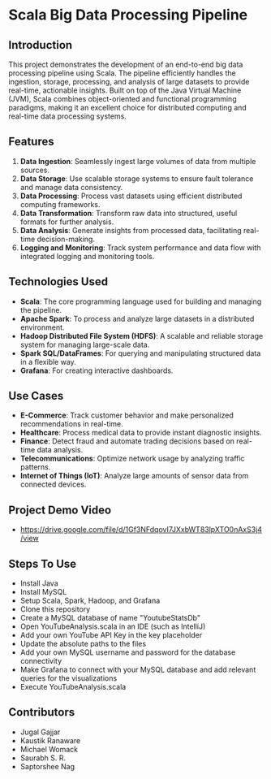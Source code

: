 # Scala Big Data Processing Pipeline

## Introduction
This project demonstrates the development of an end-to-end big data processing pipeline using Scala. The pipeline efficiently handles the ingestion, storage, processing, and analysis of large datasets to provide real-time, actionable insights. Built on top of the Java Virtual Machine (JVM), Scala combines object-oriented and functional programming paradigms, making it an excellent choice for distributed computing and real-time data processing systems.

## Features
1. **Data Ingestion**: Seamlessly ingest large volumes of data from multiple sources.
2. **Data Storage**: Use scalable storage systems to ensure fault tolerance and manage data consistency.
3. **Data Processing**: Process vast datasets using efficient distributed computing frameworks.
4. **Data Transformation**: Transform raw data into structured, useful formats for further analysis.
5. **Data Analysis**: Generate insights from processed data, facilitating real-time decision-making.
6. **Logging and Monitoring**: Track system performance and data flow with integrated logging and monitoring tools.

## Technologies Used
- **Scala**: The core programming language used for building and managing the pipeline.
- **Apache Spark**: To process and analyze large datasets in a distributed environment.
- **Hadoop Distributed File System (HDFS)**: A scalable and reliable storage system for managing large-scale data.
- **Spark SQL/DataFrames**: For querying and manipulating structured data in a flexible way.
- **Grafana**: For creating interactive dashboards.

## Use Cases
- **E-Commerce**: Track customer behavior and make personalized recommendations in real-time.
- **Healthcare**: Process medical data to provide instant diagnostic insights.
- **Finance**: Detect fraud and automate trading decisions based on real-time data analysis.
- **Telecommunications**: Optimize network usage by analyzing traffic patterns.
- **Internet of Things (IoT)**: Analyze large amounts of sensor data from connected devices.

## Project Demo Video
- https://drive.google.com/file/d/1Gf3NFdqovI7JXxbWT83lpXTO0nAxS3j4/view

## Steps To Use
- Install Java
- Install MySQL
- Setup Scala, Spark, Hadoop, and Grafana
- Clone this repository
- Create a MySQL database of name "YoutubeStatsDb"
- Open YouTubeAnalysis.scala in an IDE (such as IntelliJ)
- Add your own YouTube API Key in the key placeholder
- Update the absolute paths to the files
- Add your own MySQL username and password for the database connectivity
- Make Grafana to connect with your MySQL database and add relevant queries for the visualizations
- Execute YouTubeAnalysis.scala

## Contributors
- Jugal Gajjar
- Kaustik Ranaware
- Michael Womack
- Saurabh S. R.
- Saptorshee Nag
